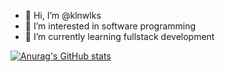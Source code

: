 - 👋 Hi, I’m @klnwlks
- 👀 I’m interested in software programming
- 🌱 I’m currently learning fullstack development

[![Anurag's GitHub stats](https://github-readme-stats.vercel.app/api?username=klnwlks&count_private=true&show_icons=true&theme=transparent)](https://github.com/anuraghazra/github-readme-stats)
